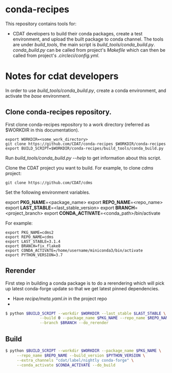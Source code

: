 # conda-recipes

This repository contains tools for:
* CDAT developers to build their conda packages, create a test environment, and upload the built package to conda channel. The tools are under *build_tools*, the main script is *build_tools/conda_build.py*. *conda_build.py* can be called from project's *Makefile* which can then be called from project's *.circleci/config.yml*.

# Notes for cdat developers

In order to use *build_tools/conda_build.py*, create a conda environment, and activate the *base* environment. 

## Clone conda-recipes repository.

First clone conda-recipes repository to a work directory (referred as $WORKDIR in this documentation).

```
export WORKDIR=<some_work_directory>
git clone https://github.com/CDAT/conda-recipes $WORKDIR/conda-recipes
export BUILD_SCRIPT=$WORKDIR/conda-recipes/build_tools/conda_build.py
```
Run *build_tools/conda_build.py --help* to get information about this script.

Clone the CDAT project you want to build. For example, to clone *cdms* project:

```
git clone https://github.com/CDAT/cdms
```

Set the following environment variables.
  
  export **PKG_NAME**=<package_name>
  export **REPO_NAME**=<repo_name>
  export **LAST_STABLE**=<last_stable_version>
  export **BRANCH**=<project_branch>
  export **CONDA_ACTIVATE**=<conda_path>/bin/activate

For example:
```
export PKG_NAME=cdms2
export REPO_NAME=cdms
export LAST_STABLE=3.1.4
export BRANCH=fix_flake8
export CONDA_ACTIVATE=/home/username/miniconda3/bin/activate
export PYTHON_VERSION=3.7
```

## Rerender


First step in building a conda package is to do a rerendering which will pick up latest conda-forge update so that we get latest pinned dependencies.

- Have *recipe/meta.yaml.in* in the project repo
- 

```bash
$ python $BUILD_SCRIPT --workdir $WORKDIR --last_stable $LAST_STABLE \
		       --build 0 --package_name $PKG_NAME --repo_name $REPO_NAME \
		       --branch $BRANCH --do_rerender 
```

## Build

```bash
$ python $BUILD_SCRIPT --workdir $WORKDIR --package_name $PKG_NAME \
  	 --repo_name $REPO_NAME --build_version $PYTHON_VERSION \
	 --extra_channels "cdat/label/nightly conda-forge" \
	 --conda_activate $CONDA_ACTIVATE --do_build
```




